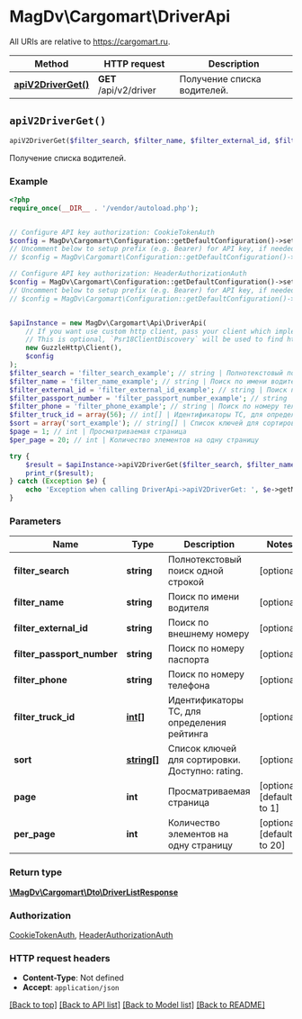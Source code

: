 # MagDv\Cargomart\DriverApi

All URIs are relative to https://cargomart.ru.

Method | HTTP request | Description
------------- | ------------- | -------------
[**apiV2DriverGet()**](DriverApi.md#apiV2DriverGet) | **GET** /api/v2/driver | Получение списка водителей.


## `apiV2DriverGet()`

```php
apiV2DriverGet($filter_search, $filter_name, $filter_external_id, $filter_passport_number, $filter_phone, $filter_truck_id, $sort, $page, $per_page): \MagDv\Cargomart\Dto\DriverListResponse
```

Получение списка водителей.

### Example

```php
<?php
require_once(__DIR__ . '/vendor/autoload.php');


// Configure API key authorization: CookieTokenAuth
$config = MagDv\Cargomart\Configuration::getDefaultConfiguration()->setApiKey('token', 'YOUR_API_KEY');
// Uncomment below to setup prefix (e.g. Bearer) for API key, if needed
// $config = MagDv\Cargomart\Configuration::getDefaultConfiguration()->setApiKeyPrefix('token', 'Bearer');

// Configure API key authorization: HeaderAuthorizationAuth
$config = MagDv\Cargomart\Configuration::getDefaultConfiguration()->setApiKey('Authorization', 'YOUR_API_KEY');
// Uncomment below to setup prefix (e.g. Bearer) for API key, if needed
// $config = MagDv\Cargomart\Configuration::getDefaultConfiguration()->setApiKeyPrefix('Authorization', 'Bearer');


$apiInstance = new MagDv\Cargomart\Api\DriverApi(
    // If you want use custom http client, pass your client which implements `Psr\Http\Client\ClientInterface`.
    // This is optional, `Psr18ClientDiscovery` will be used to find http client. For instance `GuzzleHttp\Client` implements that interface
    new GuzzleHttp\Client(),
    $config
);
$filter_search = 'filter_search_example'; // string | Полнотекстовый поиск одной строкой
$filter_name = 'filter_name_example'; // string | Поиск по имени водителя
$filter_external_id = 'filter_external_id_example'; // string | Поиск по внешнему номеру
$filter_passport_number = 'filter_passport_number_example'; // string | Поиск по номеру паспорта
$filter_phone = 'filter_phone_example'; // string | Поиск по номеру телефона
$filter_truck_id = array(56); // int[] | Идентификаторы ТС, для определения рейтинга
$sort = array('sort_example'); // string[] | Список ключей для сортировки. Доступно: rating.
$page = 1; // int | Просматриваемая страница
$per_page = 20; // int | Количество элементов на одну страницу

try {
    $result = $apiInstance->apiV2DriverGet($filter_search, $filter_name, $filter_external_id, $filter_passport_number, $filter_phone, $filter_truck_id, $sort, $page, $per_page);
    print_r($result);
} catch (Exception $e) {
    echo 'Exception when calling DriverApi->apiV2DriverGet: ', $e->getMessage(), PHP_EOL;
}
```

### Parameters

Name | Type | Description  | Notes
------------- | ------------- | ------------- | -------------
 **filter_search** | **string**| Полнотекстовый поиск одной строкой | [optional]
 **filter_name** | **string**| Поиск по имени водителя | [optional]
 **filter_external_id** | **string**| Поиск по внешнему номеру | [optional]
 **filter_passport_number** | **string**| Поиск по номеру паспорта | [optional]
 **filter_phone** | **string**| Поиск по номеру телефона | [optional]
 **filter_truck_id** | [**int[]**](../Model/int.md)| Идентификаторы ТС, для определения рейтинга | [optional]
 **sort** | [**string[]**](../Model/string.md)| Список ключей для сортировки. Доступно: rating. | [optional]
 **page** | **int**| Просматриваемая страница | [optional] [default to 1]
 **per_page** | **int**| Количество элементов на одну страницу | [optional] [default to 20]

### Return type

[**\MagDv\Cargomart\Dto\DriverListResponse**](../Model/DriverListResponse.md)

### Authorization

[CookieTokenAuth](../../README.md#CookieTokenAuth), [HeaderAuthorizationAuth](../../README.md#HeaderAuthorizationAuth)

### HTTP request headers

- **Content-Type**: Not defined
- **Accept**: `application/json`

[[Back to top]](#) [[Back to API list]](../../README.md#endpoints)
[[Back to Model list]](../../README.md#models)
[[Back to README]](../../README.md)
